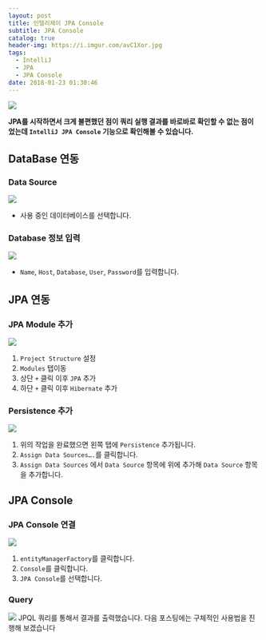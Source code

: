 ```yaml
---
layout: post
title: 인텔리제이 JPA Console
subtitle: JPA Console
catalog: true
header-img: https://i.imgur.com/avC1Xor.jpg
tags:
  - IntelliJ
  - JPA
  - JPA Console
date: 2018-01-23 01:30:46
---
```



![](https://i.imgur.com/oJqtQpV.gif)

**JPA를 시작하면서 크게 불편했던 점이 쿼리 실행 결과를 바로바로 확인할 수 없는 점이었는데 `IntelliJ JPA Console` 기능으로 확인해볼 수 있습니다.**


## DataBase 연동

### Data Source
![](https://i.imgur.com/7Uaibtf.png)
* 사용 중인 데이터베이스를 선택합니다.

### Database 정보 입력
![](https://i.imgur.com/Lt9fDab.png)

* `Name`, `Host`, `Database`, `User`, `Password`를 입력합니다.

## JPA 연동

### JPA Module 추가
![](https://i.imgur.com/hnAQEtJ.png)

1. `Project Structure` 설정
2. `Modules` 탭이동
3. 상단 `+` 클릭 이후 `JPA` 추가
4. 하단 `+` 클릭 이후 `Hibernate` 추가

### Persistence 추가
![](https://i.imgur.com/q8l4Pkr.png)
1. 위의 작업을 완료했으면 왼쪽 탭에 `Persistence` 추가됩니다.
2. `Assign Data Sources….`를 클릭합니다.
3. `Assign Data Sources` 에서 `Data Source` 항목에 위에 추가해 `Data Source` 항목을 추가합니다.

## JPA Console

### JPA Console 연결
![](https://i.imgur.com/230LRUi.png)
1. `entityManagerFactory`를 클릭합니다.
2. `Console`를 클릭합니다.
3. `JPA Console`를 선택합니다.

### Query
![](https://i.imgur.com/oJqtQpV.gif)
JPQL 쿼리를 통해서 결과를 출력했습니다. 다음 포스팅에는 구체적인 사용법을 진행해 보겠습니다

